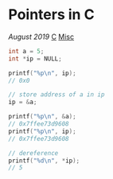 # Pointers in C

*August 2019* [C](programming.html#c) [Misc](programming.html#c-misc)

```cpp
int a = 5;
int *ip = NULL;

printf("%p\n", ip);
// 0x0

// store address of a in ip
ip = &a;

printf("%p\n", &a);
// 0x7ffee73d9608
printf("%p\n", ip);
// 0x7ffee73d9608

// dereference
printf("%d\n", *ip);
// 5
```